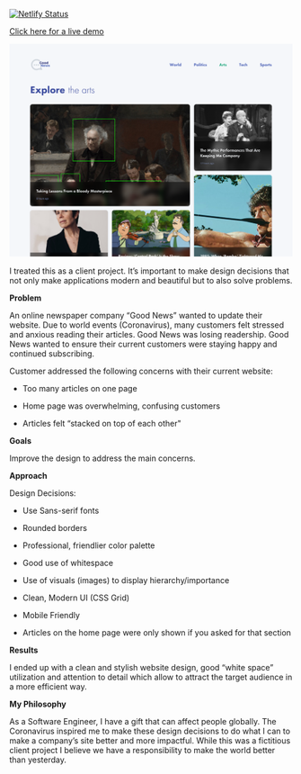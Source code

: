 [![Netlify Status](https://api.netlify.com/api/v1/badges/edde364f-1b4f-432f-95a7-934fdae68115/deploy-status)](https://app.netlify.com/sites/blissful-turing-9678ab/deploys)

[Click here for a live demo](https://blissful-turing-9678ab.netlify.app/)

<p align="center">
  <img src="./home-page.png" width="600"/>
</p>

I treated this as a client project. It’s important to make design decisions that not only make applications modern and beautiful but to also solve problems.

**Problem**

An online newspaper company “Good News” wanted to update their website. Due to world events (Coronavirus), many customers felt stressed and anxious reading their articles. Good News was losing readership. Good News wanted to ensure their current customers were staying happy and continued subscribing.

Customer addressed the following concerns with their current website:

-   Too many articles on one page

-   Home page was overwhelming, confusing customers

-   Articles felt “stacked on top of each other"

**Goals**

Improve the design to address the main concerns.

**Approach**

Design Decisions:

-   Use Sans-serif fonts

-   Rounded borders

-   Professional, friendlier color palette

-   Good use of whitespace

-   Use of visuals (images) to display hierarchy/importance

-   Clean, Modern UI (CSS Grid)

-   Mobile Friendly

-   Articles on the home page were only shown if you asked for that section

**Results**

I ended up with a clean and stylish website design, good “white space” utilization and attention to detail which allow to attract the target audience in a more efficient way.

**My Philosophy**

As a Software Engineer, I have a gift that can affect people globally. The Coronavirus inspired me to make these design decisions to do what I can to make a company’s site better and more impactful. While this was a fictitious client project I believe we have a responsibility to make the world better than yesterday.
